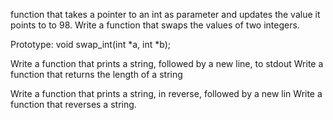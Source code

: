 




















function that takes a pointer to an int as parameter and updates the value it points to to 98.
Write a function that swaps the values of two integers.

Prototype: void swap_int(int *a, int *b);











Write a function that prints a string, followed by a new line, to stdout
Write a function that returns the length of a string

Write a function that prints a string, in reverse, followed by a new lin
Write a function that reverses a string.

